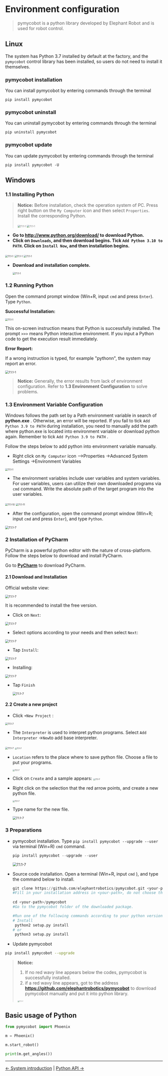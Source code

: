 # Environment configuration

> pymycobot is a python library developed by Elephant Robot and is used for robot control.

## Linux

The system has Python 3.7 installed by default at the factory, and the `pymycobot` control library has been installed, so users do not need to install it themselves.

### pymycobot installation

You can install pymycobot by entering commands through the terminal
```shell
pip install pymycobot
```

### pymycobot uninstall

You can uninstall pymycobot by entering commands through the terminal

```shell
pip uninstall pymycobot
```

### pymycobot update

You can update pymycobot by entering commands through the terminal

```shell
pip install pymycobot -U
```

## Windows

### 1.1 Installing Python

> **Notice:** Before installation, check the operation system of PC. Press right button on the `My Computer` icon and  then select `Properties`. Install the corresponding Python.
>
> <img src="../../resources/6-SDKDevelopment/6.1-Python/6.1.1-env/operatingsystemchecking1.jpg" alt="7.1.1-1" style="zoom:50%;" />
>
> <img src="../../resources/6-SDKDevelopment/6.1-Python/6.1.1-env/operatingsystemchecking2.jpg" alt="7.1.1-1" style="zoom:50%;" />



* **Go to http://www.python.org/download/ to download Python.**
* **Click on `Downloads`, and then download begins. Tick `Add Python 3.10 to PATH`. Click on `Install Now`, and then installation begins.**

<img src="../../resources/6-SDKDevelopment/6.1-Python/6.1.1-env/pythoninstall1.jpg" alt="7.1.1-1" style="zoom:50%;" />

<img src="../../resources/6-SDKDevelopment/6.1-Python/6.1.1-env/pythoninstall2.jpg" alt="7.1.1-1" style="zoom:50%;" />

<img src="../../resources/6-SDKDevelopment/6.1-Python/6.1.1-env/pythoninstall3.jpg" alt="7.1.1-1" style="zoom:50%;" />

* **Download and installation complete.**

  <img src="../../resources/6-SDKDevelopment/6.1-Python/6.1.1-env/pythoninstall4.jpg" alt="7.1.1-1" style="zoom:50%;" />



### 1.2 Running Python
Open the command prompt window (Win+R, input `cmd` and press `Enter`). Type `Python`.

**Successful Installation:**

<img src="../../resources/6-SDKDevelopment/6.1-Python/6.1.1-env/successfulinstallation.jpg" alt="7.1.1-1" style="zoom:50%;" />

This on-screen instruction means that Python is successfully installed. The prompt `>>>` means Python interactive environment. If you input a Python code to get the execution result immediately.



**Error Report:** 

If a wrong instruction is typed, for example "pythonn", the system may report an error.

<img src="../../resources/6-SDKDevelopment/6.1-Python/6.1.1-env/installerror.jpg" alt="7.1.1-1" style="zoom: 67%;" />

> **Notice:** Generally, the error results from lack of environment configuration. Refer to **1.3 Environment Configuration** to solve problems.



### 1.3 Environment Variable Configuration 
Windows follows the path set by a Path environment variable in search of **python.exe** . Otherwise, an error will be reported. If you fail to tick `Add Python 3.9 to PATH` during installation, you need to manually add the path where python.exe is located into environment variable or download python again. Remember to tick `Add Python 3.9 to PATH` .

Follow the steps below to add python into environment variable manually.

* Right click on `My Computer` icon -->Properties ->Advanced System Settings ->Environment Variables

<img src="../../resources/6-SDKDevelopment/6.1-Python/6.1.1-env/environment configuration.jpg" alt="7.1.1-1" style="zoom: 50%;" />

* The environment variables include user variables and system variables. For user variables, users can utilize their own downloaded programs via `cmd` command. Write the absolute path of the target program into the user variables.

<img src="../../resources/6-SDKDevelopment/6.1-Python/6.1.1-env/user variable1.jpg" alt="7.1.1-10" style="zoom:50%;" />

<img src="../../resources/6-SDKDevelopment/6.1-Python/6.1.1-env/user variable2.jpg" alt="7.1.1-11" style="zoom:50%;" />

* After the configuration, open the command prompt window (Win+R; input `cmd` and press `Enter`), and type `Python`.

<img src="../../resources/6-SDKDevelopment/6.1-Python/6.1.1-env/user variable3.jpg" alt="7.1.1-7" style="zoom: 67%;" />

### 2 Installation of PyCharm

PyCharm is a powerful python editor with the nature of cross-platform. Follow the steps below to download and install PyCharm.

Go to **[PyCharm](http://www.jetbrains.com/pycharm/download/#section=windows)** to download PyCharm.

#### 2.1 Download and Installation

Official website view:

<img src="../../resources/6-SDKDevelopment/6.1-Python/6.1.1-env/pycharmdownload1.jpg" alt="7.1.1-7" style="zoom: 67%;" />

It is recommended to install the free version.

* Click on `Next`:

<img src="../../resources/6-SDKDevelopment/6.1-Python/6.1.1-env/pycharmdownload2.jpg" alt="7.1.1-7" style="zoom: 67%;" />

* Select options according to your needs and then select `Next`:

<img src="../../resources/6-SDKDevelopment/6.1-Python/6.1.1-env/pycharmdownload3.jpg" alt="7.1.1-7" style="zoom: 67%;" />

* Tap `Install`:

<img src="../../resources/6-SDKDevelopment/6.1-Python/6.1.1-env/pycharmdownload4.jpg" alt="7.1.1-7" style="zoom: 67%;" />

* Installing:

<img src="../../resources/6-SDKDevelopment/6.1-Python/6.1.1-env/pycharmdownload5.jpg" alt="7.1.1-7" style="zoom: 67%;" />

* Tap `Finish`

  <img src="../../resources/6-SDKDevelopment/6.1-Python/6.1.1-env/pycharmdownload6.jpg" alt="7.1.1-7" style="zoom: 67%;" />



#### 2.2 Create a new project

* Click `+New Project` :

<img src="../../resources/6-SDKDevelopment/6.1-Python/6.1.1-env/createproject1.jpg" alt="7.1.1-7" style="zoom: 50%;" />

*  The `Interpreter` is used to interpret python programs. Select  `Add Interpreter` ->`New`to add base interpreter.

  <img src="../../resources/6-SDKDevelopment/6.1-Python/6.1.1-env/interpreter1.jpg" alt="7.1.1-7" style="zoom: 50%;" />

  <img src="../../resources/6-SDKDevelopment/6.1-Python/6.1.1-env/interpreter3.jpg" alt="7.1.1-7" style="zoom: 40%;" />

* `Location` refers to the place where to save python file. Choose a file to put your programs.

  <img src="../../resources/6-SDKDevelopment/6.1-Python/6.1.1-env/location1.jpg" alt="7.1.1-7" style="zoom: 40%;" />

* Click on `Create` and a sample appears:
  <img src="../../resources/6-SDKDevelopment/6.1-Python/6.1.1-env/createproject2.jpg" alt="7.1.1-7" style="zoom: 40%;" />

* Right click on the selection that the red arrow points, and create a new python file.

  <img src="../../resources/6-SDKDevelopment/6.1-Python/6.1.1-env/createproject3.jpg" alt="7.1.1-7" style="zoom: 40%;" />

* Type name for the new file.

  <img src="../../resources/6-SDKDevelopment/6.1-Python/6.1.1-env/createproject4.jpg" alt="7.1.1-7" style="zoom: 67%;" />




### **3 Preparations**

* pymycobot installation. Type `pip install pymycobot --upgrade --user` via terminal (Win+R) `cmd` command.

  ```python
  pip install pymycobot --upgrade --user
  ```

  

  <img src="../../resources/6-SDKDevelopment/6.1-Python/6.1.1-env/pymycobotinstall.jpg" alt="7.1.1-7" style="zoom: 80%;" />

* Source code installation. Open a terminal (Win+R, input `cmd` ), and type the command below to install.

  ```python
  git clone https://github.com/elephantrobotics/pymycobot.git <your-path>   
  #Fill in your installation address in <your-path>, do not choose the current default path.
  								
  cd <your-path>/pymycobot	
  #Go to the pymycobot folder of the downloaded package.
  
  #Run one of the following commands according to your python version.
  # Install
   python2 setup.py install	
  # or
   python3 setup.py install
  ```

* Update pymycobot

```bash
pip install pymycobot --upgrade
```



> **Notice:**
>
> 1. If no red wavy line appears below the codes, pymycobot is successfully installed.
> 2. if a red wavy line appears, got to the address **https://github.com/elephantrobotics/pymycobot** to download pymycobot manually and put it into python library.
>
> <img src="../../resources/6-SDKDevelopment/6.1-Python/6.1.1-env/pymycobotdownload.jpg" alt="7.1.1-7" style="zoom: 33%;" />


## Basic usage of Python

```python
from pymycobot import Phoenix

m = Phoenix()

m.start_robot()

print(m.get_angles())
```

----
[← System introduction](../../5-BasicApplication/README.md) | [Python API →](./6.1.2-ApplicationBasePython.md)